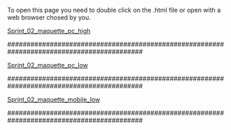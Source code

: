 To open this page you need to double click on the .html file or open with a web browser chosed by you.

[Sprint_02_maquette_pc_high](https://www.figma.com/file/EiZK88KrwMM1PDbODVvqSL/Sprint_02_maquette_high?node-id=0%3A1)

###########################################################################################

[Sprint_02_maquette_pc_low](https://www.figma.com/file/2AMkCVjmulhWfyTPMSkI1s/Sprint_02_maquette_pc_low)

###########################################################################################

[Sprint_02_maquette_mobile_low](https://www.figma.com/file/FEpvRSYaeTndd5QSrjhu8U/Sprint_02_maquette_mobile_low)

###########################################################################################
